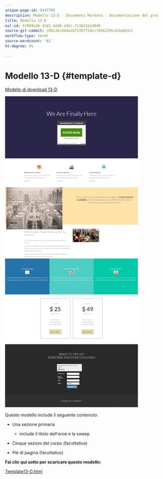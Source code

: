 ```yaml
---
unique-page-id: 9437795
description: Modello 13-D - Documenti Marketo - Documentazione del prodotto
title: Modello 13-D
exl-id: 5f889a36-31d1-4a98-a91c-7c1b21b148d6
source-git-commit: c09c2bcd44a1bf5357f14cc7456229ccb3a6b3cc
workflow-type: tm+mt
source-wordcount: '61'
ht-degree: 0%

---
```


# Modello 13-D {#template-d}

[Modello di download 13-D](https://docs.marketo.com/download/attachments/9437795/template-13d.html?version=1&amp;modificationdate=1438980073000&amp;api=v2)

![](assets/image2015-8-11-14-3a17-3a5.png)

Questo modello include il seguente contenuto:

* Una sezione primaria

   * include il titolo dell&#39;eroe e la sweep

* Cinque sezioni del corpo (facoltativo)
* Piè di pagina (facoltativo)

**Fai clic qui sotto per scaricare questo modello:**

[Template13-D.html](https://docs.marketo.com/download/attachments/9437795/template-13d.html?version=1&amp;modificationdate=1438980073000&amp;api=v2)
